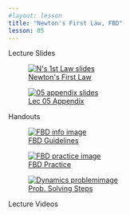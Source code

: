 ```yaml
---
#layout: lesson
title: "Newton's First Law, FBD"
lesson: 05
---
```


<div class="heading3"> Lecture Slides </div>

<div class="thumb_container">

  <a href="https://drive.google.com/file/d/1Rl2_92Hgly56GhOulsKXNyDM6FTKXriV/view" target="_blank">
    <figure class="thumblink">
      <img class="thumblink-img" src="{{site.baseurl}}/images/thumbs/L05.png" alt="N's 1st Law slides" >
      <figcaption class="thumblink-caption"> Newton's First Law </figcaption>
    </figure>
  </a>

  <a href="https://drive.google.com/file/d/1gii_-WdYaJ90Qyq-SnTzPGWjY_lB8BuT/view" target="_blank">
    <figure class="thumblink">
      <img class="thumblink-img" src="{{site.baseurl}}/images/thumbs/L05b.png" alt="05 appendix slides" >
      <figcaption class="thumblink-caption"> Lec 05 Appendix </figcaption>
    </figure>
  </a>

</div>


<div class="heading3">
  Handouts
</div>

<div class="thumb_container">

  <a href="{{site.baseurl}}/handouts/h05_FBD_info.pdf" target="_blank">
    <figure class="thumblink">
      <img class="thumblink-img-portrait" src="{{site.baseurl}}/images/thumbs/H05a.png" alt="FBD info image" >
      <figcaption class="thumblink-caption"> FBD Guidelines </figcaption>
    </figure>
  </a>

  <a href="{{site.baseurl}}/handouts/h05_FBD_Example.pdf" target="_blank">
    <figure class="thumblink">
      <img class="thumblink-img-portrait" src="{{site.baseurl}}/images/thumbs/H05b.png" alt="FBD practice image" >
      <figcaption class="thumblink-caption"> FBD Practice </figcaption>
    </figure>
  </a>

  <a href="{{site.baseurl}}/handouts/h05_ProbSol.pdf" target="_blank">
    <figure class="thumblink">
      <img class="thumblink-img-portrait" src="{{site.baseurl}}/images/thumbs/H05c.png" alt="Dynamics problemimage" >
      <figcaption class="thumblink-caption"> Prob. Solving Steps </figcaption>
    </figure>
  </a>

</div>


<div class="heading3">
  Lecture Videos
</div>

